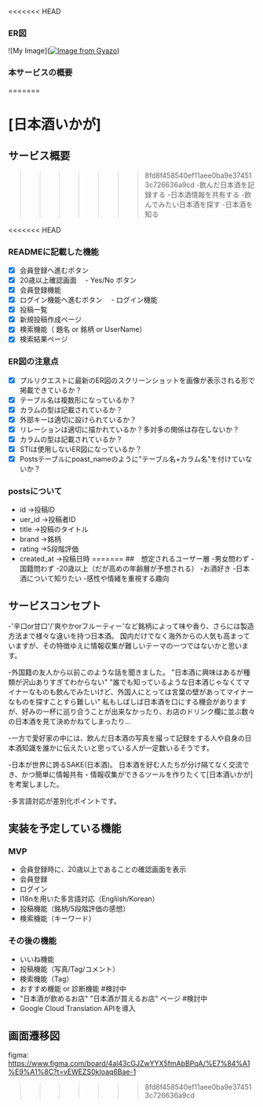 <<<<<<< HEAD
### ER図
![My Image]([![Image from Gyazo](https://i.gyazo.com/dddcb025119af6eab564509606786045.png)](https://gyazo.com/dddcb025119af6eab564509606786045))

### 本サービスの概要
=======
# [日本酒いかが]

## サービス概要
>>>>>>> 8fd8f458540ef11aee0ba9e374513c726636a9cd
-飲んだ日本酒を記録する
-日本酒情報を共有する
-飲んでみたい日本酒を探す
-日本酒を知る

<<<<<<< HEAD
### READMEに記載した機能
- [x] 会員登録へ進むボタン
- [x] 20歳以上確認画面
　- Yes/No ボタン
- [x] 会員登録機能
- [x] ログイン機能へ進むボタン
　- ログイン機能
- [x] 投稿一覧
- [x] 新規投稿作成ページ
- [x] 検索機能（ 題名 or 銘柄 or UserName）
- [x] 検索結果ページ

### ER図の注意点
- [x] プルリクエストに最新のER図のスクリーンショットを画像が表示される形で掲載できているか？
- [x] テーブル名は複数形になっているか？
- [x] カラムの型は記載されているか？
- [x] 外部キーは適切に設けられているか？
- [x] リレーションは適切に描かれているか？多対多の関係は存在しないか？
- [x] カラムの型は記載されているか？
- [x] STIは使用しないER図になっているか？
- [x] Postsテーブルにpoast_nameのように"テーブル名+カラム名"を付けていないか？

### postsについて
- id ->投稿ID
- uer_id ->投稿者ID
- title ->投稿のタイトル
- brand ->銘柄
- rating ->5段階評価
- created_at ->投稿日時
=======
##　想定されるユーザー層
-男女問わず
-国籍問わず
-20歳以上（だが高めの年齢層が予想される）
-お酒好き
-日本酒について知りたい
-感性や情緒を重視する趣向

## サービスコンセプト
-'辛口or甘口'/'爽やかorフルーティー'など銘柄によって味や香り、さらには製造方法まで様々な違いを持つ日本酒。
  国内だけでなく海外からの人気も高まっていますが、その特徴ゆえに情報収集が難しいテーマの一つではないかと思います。

-外国籍の友人から以前このような話を聞きました。 
  "日本酒に興味はあるが種類が沢山ありすぎてわからない"
  "誰でも知っているような日本酒じゃなくてマイナーなものも飲んでみたいけど、外国人にとっては言葉の壁があってマイナーなものを探すことすら難しい"
  私もしばしば日本酒を口にする機会がありますが、好みの一杯に巡り合うことが出来なかったり、お店のドリンク欄に並ぶ数々の日本酒を見て決めかねてしまったり...

-一方で愛好家の中には、飲んだ日本酒の写真を撮って記録をする人や自身の日本酒知識を誰かに伝えたいと思っている人が一定数いるそうです。

-日本が世界に誇るSAKE(日本酒)。
  日本酒を好む人たちが分け隔てなく交流でき、かつ簡単に情報共有・情報収集ができるツールを作りたくて[日本酒いかが]を考案しました。

-多言語対応が差別化ポイントです。

## 実装を予定している機能
### MVP
* 会員登録時に、20歳以上であることの確認画面を表示
* 会員登録
* ログイン
* I18nを用いた多言語対応（Engliish/Korean）
* 投稿機能（銘柄/5段階評価の感想）
* 検索機能（キーワード）

### その後の機能
* いいね機能
* 投稿機能（写真/Tag/コメント）
* 検索機能（Tag）
* おすすめ機能 or 診断機能 #検討中
* "日本酒が飲めるお店" "日本酒が買えるお店" ページ #検討中
* Google Cloud Translation APIを導入

## 画面遷移図
figma: https://www.figma.com/board/4al43cGJZwYYX5fmAbBPqA/%E7%84%A1%E9%A1%8C?t=vEWEZS0kIoaq6Bae-1
>>>>>>> 8fd8f458540ef11aee0ba9e374513c726636a9cd
